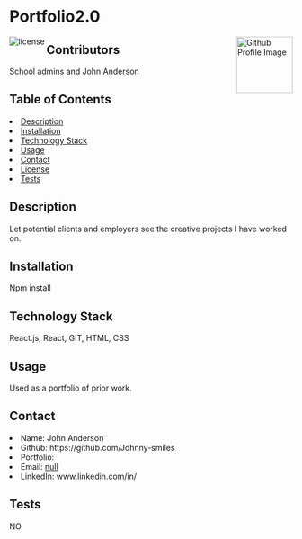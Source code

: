 # Portfolio2.0
<img align="left" src="https://img.shields.io/badge/License-MIT-green" alt="license">
<img align="right" width="100" height="100" src="https://avatars.githubusercontent.com/u/70188711?v=4" alt="Github Profile Image">
  
## Contributors
School admins and John Anderson
    
## Table of Contents
<li><a href="#description">Description</a></li>  
<li><a href="#installation">Installation</a></li> 
<li><a href="#tech">Technology Stack</a></li> 
<li><a href="#usage">Usage</a></li> 
<li><a href="#contact">Contact</a></li> 
<li><a href="#license">License</a></li> 
<li><a href="#tests">Tests</a></li> 
  
<h2 id= "description">Description</h2>
Let potential clients and employers see the creative projects I have worked on.
  
<h2 id= "installation">Installation</h2>
Npm install
    
<h2 id= "technology">Technology Stack</h2>
 React.js, React, GIT, HTML, CSS
  
<h2 id= "usage">Usage</h2>
Used as a portfolio of prior work.
  
<h2 id= "contact">Contact</h2>
<li>Name: John Anderson</li> 
<li>Github: https://github.com/Johnny-smiles</li> 
<li>Portfolio: </li>
<li>Email: <a href="mailto:null" target="_blank">null</a></li> 
<li>LinkedIn: www.linkedin.com/in/</li> 
    
<h2 id= "tests">Tests</h2>
NO 